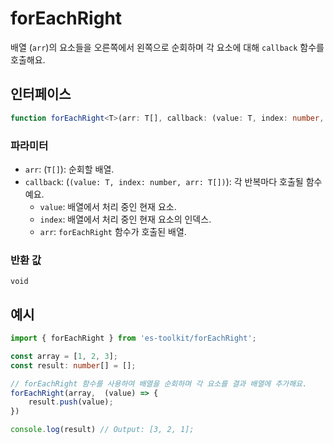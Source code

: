 # forEachRight

배열 (`arr`)의 요소들을 오른쪽에서 왼쪽으로 순회하며 각 요소에 대해 `callback` 함수를 호출해요.

## 인터페이스

```ts
function forEachRight<T>(arr: T[], callback: (value: T, index: number, arr: T[]) => void): void;
```

### 파라미터

- `arr`: (`T[]`): 순회할 배열.
- `callback`: (`(value: T, index: number, arr: T[])`): 각 반복마다 호출될 함수예요. 
    - `value`: 배열에서 처리 중인 현재 요소.
    - `index`: 배열에서 처리 중인 현재 요소의 인덱스.
    - `arr`: `forEachRight` 함수가 호출된 배열.

### 반환 값

`void`

## 예시

```ts
import { forEachRight } from 'es-toolkit/forEachRight';

const array = [1, 2, 3];
const result: number[] = [];

// forEachRight 함수를 사용하여 배열을 순회하며 각 요소를 결과 배열에 추가해요.
forEachRight(array,  (value) => {
    result.push(value);
})

console.log(result) // Output: [3, 2, 1];
```